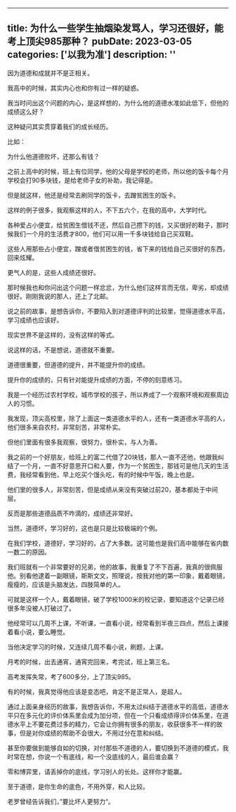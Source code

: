 
---
title: 为什么一些学生抽烟染发骂人，学习还很好，能考上顶尖985那种？
pubDate: 2023-03-05
categories: ['以我为准']
description: ''
---

因为道德和成就并不是正相关。

我高中的时候，其实内心也和你有过一样的疑惑。

我当时问出这个问题的内心，是这样想的，为什么他的道德水准如此低下，但他的成绩这么好？

这种疑问其实贯穿着我们的成长经历。

比如：

为什么他道德败坏，还那么有钱？

之前上高中的时候，班上有位同学，他的父母是学校的老师，所以他的饭卡每个月学校会打90多块钱，是给老师子女的补助，我记得是。

但是就这样，他还是经常去刷同学的饭卡，去蹭贫困生的饭卡。

这样的例子很多，我观察这样的人，不下五六个，在我的高中，大学时代。

各种爱占小便宜，给贫困生借钱不还，然后自己攒下的钱，又买很好的鞋子，那时候我们一个月的生活费才800，他们可以用一千多块钱给自己买双鞋。

这些人用那些占小便宜，蹭或者借贫困生的钱，省下来的钱给自己买很好的东西，回来炫耀。

更气人的是，这些人成绩还很好。

那时候我也和你问出这个问题一样忿忿，为什么他们这样言而无信，卑劣，却成绩很好。刚刚我说的那人，还上了北邮。

说之前的故事，是想告诉你，不要陷入到对道德评判的比较里，觉得道德水平高，学习成绩也应该好。

现实世界不是这样的，没有这样的等式。

说这样的话，不是想说，道德就不重要。

道德很重要，但道德的提升，并不能提升你的成绩。

提升你的成绩的，只有针对能提升成绩的方面，不停的刻意练习。

我是一个经历过农村学校，城市学校的孩子，所以养成了一个观察环境和观察周边人的习惯。

我发现，顶尖高校里，除了上面这一类道德水平的人，还有一类道德水平高的人，他们很多来自农村，非常刻苦，非常朴实。

但他们里面有很多我观察，很努力，很朴实，与人为善。

我之前的一个好朋友，给班上的富二代借了20块钱，那人一直不还他，他跟我纠结了一个月，一直不好意思开口和人要，作为一个贫困生，那钱可是他几天的生活费，我经常看到他，早上吃买个馒头吃，有的时候中午饭，晚上也是。

他们里的很多人，非常刻苦，但是成绩从来没有突破过前20，基本都处于中间层。

反而是那些道德品质不咋滴的，成绩还非常好。

当然，道德坏，学习好的，这也是只是比较极端的个例。

在我们学校，道德好，学习好的，占了大多数。这可能也是我们高中能够在省内数一数二的原因。

我们班就有一个非常要好的兄弟，他的故事，我重复了不下百遍，我真的很佩服他。别看他逮着一副眼镜，斯斯文文，照理说，按我对他的第一印象，戴着眼镜，瘦瘦的，应该是头脑发达，四肢简单的人。

可就是这样一个人，戴着眼镜，破了学校1000米的校记录，要知道这个记录已经很多年没被人打破过了。

他经常可以几周不上课，不听课，一直看小说，经常看到半夜三四点，然后上课接着看小说，要么睡觉。

当他决定学习的时候，又连续几周不看小说，刷题，上课。

月考的时候，出去通宵，通宵完回来，考完试，班上第三名。

高考发挥失常，考了600多分，上了顶尖985。

有的时候，我真觉得他应该是变态吧，肯定不是正常人，是超人。

通过上面亲身经历的故事，我想告诉你，不用太过纠结于道德水平的高低，道德水平只在多元化的评价体系里会成为加分项，但在一个只看成绩得评价体系里，在道德水平上不要花费过多的精力，它会让你拥有很多的朋友，收获很多不一样的故事，但是对你成绩的帮助不会很大，不用过分在意和纠结。

甚至你要做到能够自如的切换，对付那些不道德的人，要切换到不道德的模式，我时常在想，你说一个有底线，和一个没底线的人，最后谁会赢？

零和博弈里，请丢掉你的底线，学习别人的长处。这样你才能赢。

至于道德，是你生命的底色，不用外穿，和人比较。

老罗曾经告诉我们，”要比坏人更努力“。



